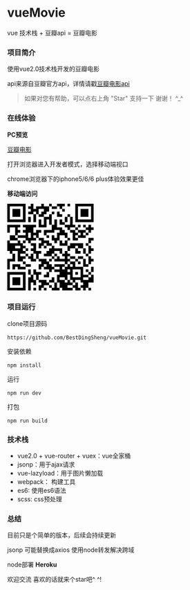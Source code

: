 # vueMovie
vue 技术栈 + 豆瓣api  =  豆瓣电影

### 项目简介
使用vue2.0技术栈开发的豆瓣电影

api来源自豆瓣官方api，详情请戳[豆瓣电影api](https://developers.douban.com/wiki/?title=movie_v2)
>如果对您有帮助，可以点右上角 "Star" 支持一下 谢谢！ ^_^

### 在线体验
**PC预览**

[豆瓣电影](https://bestdingsheng.github.io/vueMovie/dist/index.html#/home)

打开浏览器进入开发者模式，选择移动端视口

chrome浏览器下的iphone5/6/6 plus体验效果更佳

**移动端访问**

![image](./preview/erweima.png)

### 项目运行

clone项目源码
```
https://github.com/BestDingSheng/vueMovie.git
```
安装依赖
```
npm install
``` 
运行
```
npm run dev
```
打包
```
npm run build
```

### 技术栈
- vue2.0 + vue-router + vuex：vue全家桶
- jsonp：用于ajax请求
- vue-lazyload：用于图片懒加载
- webpack： 构建工具
- es6: 使用es6语法
- scss: css预处理

### 总结

目前只是个简单的版本，后续会持续更新 

jsonp 可能替换成axios 使用node转发解决跨域

node部署  **Heroku**

欢迎交流 喜欢的话就来个star吧^ ^! 

